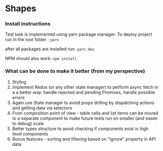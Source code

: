 # Shapes

### Install instructions
Test task is implemented using yarn package manager.
To deploy project run in the root folder :
 `yarn`

 after all packages are installed run:
 `yarn dev`

NPM should also work: 
 `npm install`

### What can be done to make it better (from my perspective)

1. Styling 
2. Implement Redux (or any other state manager) to perform async fetch in a a better way: handle rejected and pending Promises, handle possible errors
3. Again use State manager to avoid props drilling by dispatching actions and getting data via selectors
4. From composition point of view - table cells and list items can be moved to a separate component to make future tests run on smaller (and easier to debug) scale
5. Better types structure to avoid checking if components exist in high level components
6. Bonus features - sorting and filtering based on "ignore" property in API data


